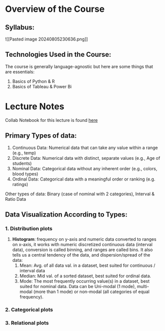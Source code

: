 # Overview of the Course
## Syllabus:
![[Pasted image 20240805230636.png]]
## Technologies Used in the Course:
The course is generally language-agnostic but here are some things that are essentials:
1. Basics of Python & R
2. Basics of Tableau & Power Bi

# Lecture Notes
Collab Notebook for this lecture is found [here](https://colab.research.google.com/drive/1c73Ixu-cCTq8Nhb7SaCfuFuqT5ox5kxD#scrollTo=ApA6tkM5xwbm)
## Primary Types of data:
1. Continuous Data: Numerical data that can take any value within a range (e.g., temp)
2. Discrete Data: Numerical data with distinct, separate values (e.g., Age of students)
3. Nominal Data: Categorical data without any inherent order (e.g., colors, blood types)
4. Ordinal Data: Categorical data with a meaningful order or ranking (e.g. ratings)

Other types of data: Binary (case of nominal with 2 categories), Interval & Ratio Data

## Data Visualization According to Types:
### 1. Distribution plots
1. **Histogram**: frequency on y-axis and numeric data converted to ranges on x-axis, it works with numeric discretized continuous data (interval data), conversion is called binning, and ranges are called bins. It also tells us a central tendency of the data, and dispersion/spread of the data:
	1. Mean: Avg. of all data val. in a dataset, best suited for continuous / interval data
	2. Median: Mid val. of a sorted dataset, best suited for ordinal data.
	3. Mode: The most frequently occurring value(s) in a dataset, best suited for nominal data. Data can be Uni-modal (1 mode), multi-modal (more than 1 mode) or non-modal (all categories of equal frequency).
### 2. Categorical plots
### 3. Relational plots